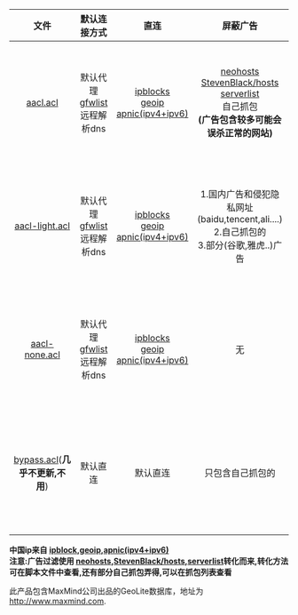 |文件|默认连接方式|直连|屏蔽广告|地址|
|:--:|:--:|:--:|:--:|:--:|
|[aacl.acl](https://raw.githubusercontent.com/Asutorufa/ACL/master/aacl.acl)|默认代理<br />[gfwlist](https://github.com/gfwlist/gfwlist)远程解析dns   | [ipblocks](http://www.ipdeny.com/ipblocks/)<br />[geoip](http://geolite.maxmind.com/download/geoip/)<br/>[apnic(ipv4+ipv6)](http://ftp.apnic.net/apnic/stats/apnic/delegated-apnic-latest)|[neohosts](https://github.com/neko-dev/neohosts)<br />[StevenBlack/hosts](https://github.com/StevenBlack/hosts)<br />[serverlist](https://pgl.yoyo.org/adservers/serverlist.php?hostformat=hosts&showintro=0&mimetype=plaintext)<br />自己抓包<br />**(广告包含较多可能会误杀正常的网站)**|右键复制文件名地址|
|[aacl-light.acl](https://raw.githubusercontent.com/Asutorufa/ACL/master/aacl-light.acl) |   默认代理<br />[gfwlist](https://github.com/gfwlist/gfwlist)远程解析dns|[ipblocks](http://www.ipdeny.com/ipblocks/)<br/>[geoip](http://geolite.maxmind.com/download/geoip/)<br/>[apnic(ipv4+ipv6)](http://ftp.apnic.net/apnic/stats/apnic/delegated-apnic-latest)|1.国内广告和侵犯隐私网址(baidu,tencent,ali....)<br />2.自己抓包的<br />3.部分(谷歌,雅虎..)广告|右键复制文件名地址|
|[aacl-none.acl](https://raw.githubusercontent.com/Asutorufa/ACL/master/aacl-none.acl)|默认代理<br />[gfwlist](https://github.com/gfwlist/gfwlist)远程解析dns|[ipblocks](http://www.ipdeny.com/ipblocks/)<br/>[geoip](http://geolite.maxmind.com/download/geoip/)<br/>[apnic(ipv4+ipv6)](http://ftp.apnic.net/apnic/stats/apnic/delegated-apnic-latest)|无|右键复制文件名地址|
|[bypass.acl](https://raw.githubusercontent.com/Asutorufa/ACL/master/bypass.acl)(**几乎不更新,不用**)|默认直连|默认直连|只包含自己抓包的|右键复制文件名地址|

**中国ip来自 [ipblock](http://www.ipdeny.com/ipblocks/ ),[geoip](http://geolite.maxmind.com/download/geoip/),[apnic(ipv4+ipv6)](http://ftp.apnic.net/apnic/stats/apnic/delegated-apnic-latest)**  
**注意:广告过滤使用 [neohosts](https://github.com/neko-dev/neohosts),[StevenBlack/hosts](https://github.com/StevenBlack/hosts),[serverlist](https://pgl.yoyo.org/adservers/serverlist.php?hostformat=hosts&showintro=0&mimetype=plaintext)转化而来,转化方法可在脚本文件中查看,还有部分自己抓包弄得,可以在抓包列表查看**  

此产品包含MaxMind公司出品的GeoLite数据库，地址为
  <a href="http://www.maxmind.com">http://www.maxmind.com</a>.
